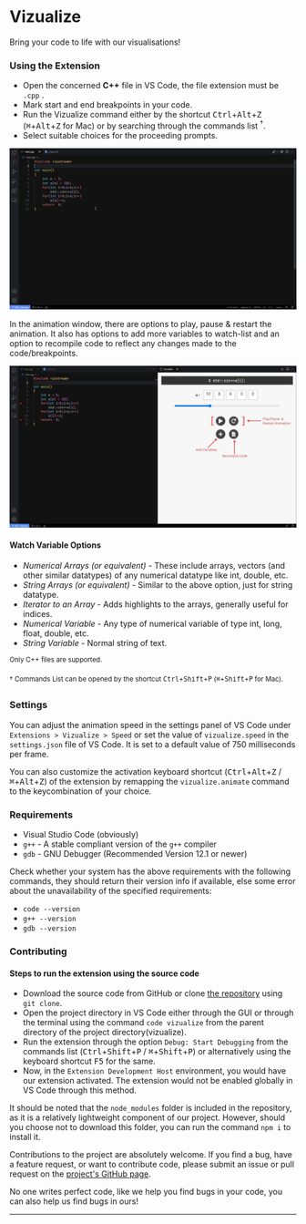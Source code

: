 # **Vizualize**

Bring your code to life with our visualisations! 

### **Using the Extension**
- Open the concerned **C++** file in VS Code, the file extension must be `.cpp` .
- Mark start and end breakpoints in your code.
- Run the Vizualize command either by the shortcut <kbd>Ctrl</kbd>+<kbd>Alt</kbd>+<kbd>Z</kbd>  (<kbd>⌘</kbd>+<kbd>Alt</kbd>+<kbd>Z</kbd> for Mac) or by searching through the commands list <sup>†</sup>.
- Select suitable choices for the proceeding prompts.

![Steps](media/readme/steps.gif)

In the animation window, there are options to play, pause & restart the animation. It also has options to add more variables to watch-list and an option to recompile code to reflect any changes made to the code/breakpoints.

![Buttons](media/readme/buttons.jpg)

#### Watch Variable Options
- *Numerical Arrays (or equivalent)* - These include arrays, vectors (and other similar datatypes) of any numerical datatype like int, double, etc.
- *String Arrays (or equivalent)* - Similar to the above option, just for string datatype.
- *Iterator to an Array* - Adds highlights to the arrays, generally useful for indices.
- *Numerical Variable* - Any type of numerical variable of type int, long, float, double, etc.
- *String Variable* - Normal string of text.

<sup>Only C++ files are supported.</sup>

<sup>† Commands List can be opened by the shortcut <kbd>Ctrl</kbd>+<kbd>Shift</kbd>+<kbd>P</kbd>  (<kbd>⌘</kbd>+<kbd>Shift</kbd>+<kbd>P</kbd> for Mac).</sup>

### **Settings**
You can adjust the animation speed in the settings panel of VS Code under `Extensions > Vizualize > Speed` or set the value of `vizualize.speed` in the `settings.json` file of VS Code. It is set to a default value of 750 milliseconds per frame.

You can also customize the activation keyboard shortcut (<kbd>Ctrl</kbd>+<kbd>Alt</kbd>+<kbd>Z</kbd> / <kbd>⌘</kbd>+<kbd>Alt</kbd>+<kbd>Z</kbd>) of the  extension by remapping the `vizualize.animate` command to the keycombination of your choice.

### **Requirements**
- Visual Studio Code (obviously)
- `g++` - A stable compliant version of the `g++` compiler
- `gdb` - GNU Debugger (Recommended Version 12.1 or newer)

Check whether your system has the above requirements with the following commands, they should return their version info if available, else some error about the unavailability of the specified requirements:
- `code --version`
- `g++ --version`
- `gdb --version`


### **Contributing**

#### Steps to run the extension using the source code

- Download the source code from GitHub or clone [the repository](https://github.com/sanidhyas3s/Vizualize) using `git clone`.
- Open the project directory in VS Code either through the GUI or through the terminal using the command `code vizualize` from the parent directory of the project directory(vizualize).
- Run the extension through the option `Debug: Start Debugging` from the commands list (<kbd>Ctrl</kbd>+<kbd>Shift</kbd>+<kbd>P</kbd> / <kbd>⌘</kbd>+<kbd>Shift</kbd>+<kbd>P</kbd>) or alternatively using the keyboard shortcut <kbd>F5</kbd> for the same.
- Now, in the `Extension Development Host` environment, you would have our extension activated. The extension would not be enabled globally in VS Code through this method.

It should be noted that the `node_modules` folder is included in the repository, as it is a relatively lightweight component of our project. However, should you choose not to download this folder, you can run the command `npm i` to install it.


Contributions to the project are absolutely welcome. If you find a bug, have a feature request, or want to contribute code, please submit an issue or pull request on the [project's GitHub page](https://github.com/sanidhyas3s/Vizualize).

No one writes perfect code, like we help you find bugs in your code, you can also help us find bugs in ours!


---
